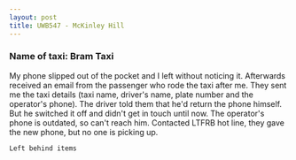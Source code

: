 ```yaml
---
layout: post
title: UWB547 - McKinley Hill
---
```


### Name of taxi: Bram Taxi

My phone slipped out of the pocket and I left without noticing it. Afterwards received an email from the passenger who rode the taxi after me. They sent me the taxi details (taxi name, driver's name, plate number and the operator's phone). The driver told them that he'd return the phone himself. But he switched it off and didn't get in touch until now. The operator's phone is outdated, so can't reach him. Contacted LTFRB hot line, they gave the new phone, but no one is picking up. 

```Left behind items```
